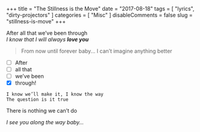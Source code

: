 +++
title = "The Stillness is the Move"
date = "2017-08-18"
tags = [ "lyrics", "dirty-projectors" ]
categories = [ "Misc" ]
disableComments = false
slug = "stillness-is-move"
+++

After all that we’ve been through  
_I know that I will always **love you**_  
> From now until forever baby... I can’t imagine anything better

- [ ] After 
- [ ] all that
- [ ] we’ve been
- [x] through!

```
I know we’ll make it, I know the way
The question is it true
```

There is nothing we can’t do  

_I see you along the way baby..._ 
